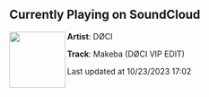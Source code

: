 ## Currently Playing on SoundCloud

[<img align="left" width="100" src="https://i1.sndcdn.com/artworks-mwtTs8tbs4caFts3-yzYp3Q-t500x500.jpg">](https://soundcloud.com/dj_doci/makeba-docivipedit)

**Artist**: DØCI 

**Track**: Makeba (DØCI VIP EDIT)

Last updated at 10/23/2023 17:02
